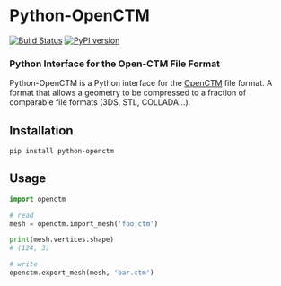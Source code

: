 Python-OpenCTM
==============
[![Build Status](https://travis-ci.org/lejafar/Python-OpenCTM.svg?branch=master)](https://travis-ci.org/lejafar/Python-OpenCTM) [![PyPI version](https://badge.fury.io/py/python-openctm.svg)](https://badge.fury.io/py/python-openctm)
### Python Interface for the Open-CTM File Format

Python-OpenCTM is a Python interface for the [OpenCTM](https://github.com/Danny02/OpenCTM) file format. A format that allows a geometry to be compressed to a fraction of comparable file formats (3DS, STL, COLLADA...).

## Installation

```shell
pip install python-openctm
```

## Usage

```python
import openctm

# read
mesh = openctm.import_mesh('foo.ctm')

print(mesh.vertices.shape)
# (124, 3)

# write
openctm.export_mesh(mesh, 'bar.ctm')
```
